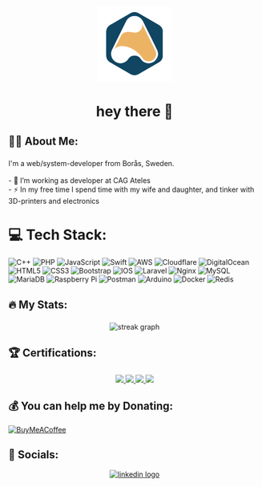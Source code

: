 <div align="center">
  <img height="150" src="https://github.com/RickardAhlstedt/RickardAhlstedt/blob/e65cf9ed383440158fcd73e2a11b5690785e4658/sigill-color-big.png?raw=true"  />
</div>

###

<h1 align="center">hey there 👋</h1>

###

## 🧑‍💻  About Me:

###

<p align="left">I'm a web/system-developer from Borås, Sweden.<br><br>- 🔭 I’m working as developer at CAG Ateles<br>- ⚡ In my free time I spend time with my wife and daughter, and tinker with 3D-printers and electronics</p>

###

# 💻 Tech Stack:
![C++](https://img.shields.io/badge/c++-%2300599C.svg?style=for-the-badge&logo=c%2B%2B&logoColor=white) ![PHP](https://img.shields.io/badge/php-%23777BB4.svg?style=for-the-badge&logo=php&logoColor=white) ![JavaScript](https://img.shields.io/badge/javascript-%23323330.svg?style=for-the-badge&logo=javascript&logoColor=%23F7DF1E) ![Swift](https://img.shields.io/badge/swift-F54A2A?style=for-the-badge&logo=swift&logoColor=white) ![AWS](https://img.shields.io/badge/AWS-%23FF9900.svg?style=for-the-badge&logo=amazon-aws&logoColor=white) ![Cloudflare](https://img.shields.io/badge/Cloudflare-F38020?style=for-the-badge&logo=Cloudflare&logoColor=white) ![DigitalOcean](https://img.shields.io/badge/DigitalOcean-%230167ff.svg?style=for-the-badge&logo=digitalOcean&logoColor=white) ![HTML5](https://img.shields.io/badge/html5-%23E34F26.svg?style=for-the-badge&logo=html5&logoColor=white) ![CSS3](https://img.shields.io/badge/css3-%231572B6.svg?style=for-the-badge&logo=css3&logoColor=white) ![Bootstrap](https://img.shields.io/badge/bootstrap-%23563D7C.svg?style=for-the-badge&logo=bootstrap&logoColor=white) ![IOS](https://img.shields.io/badge/IOS-%2320232a.svg?style=for-the-badge&logo=apple&logoColor=white) ![Laravel](https://img.shields.io/badge/laravel-%23FF2D20.svg?style=for-the-badge&logo=laravel&logoColor=white) ![Nginx](https://img.shields.io/badge/nginx-%23009639.svg?style=for-the-badge&logo=nginx&logoColor=white) ![MySQL](https://img.shields.io/badge/mysql-%2300f.svg?style=for-the-badge&logo=mysql&logoColor=white) ![MariaDB](https://img.shields.io/badge/MariaDB-003545?style=for-the-badge&logo=mariadb&logoColor=white) ![Raspberry Pi](https://img.shields.io/badge/-RaspberryPi-C51A4A?style=for-the-badge&logo=Raspberry-Pi) ![Postman](https://img.shields.io/badge/Postman-FF6C37?style=for-the-badge&logo=postman&logoColor=white) ![Arduino](https://img.shields.io/badge/-Arduino-00979D?style=for-the-badge&logo=Arduino&logoColor=white) ![Docker](https://img.shields.io/badge/docker-%230db7ed.svg?style=for-the-badge&logo=docker&logoColor=white) ![Redis](https://img.shields.io/badge/redis-%23DD0031.svg?style=for-the-badge&logo=redis&logoColor=white)

###

## 🔥 My Stats:

###

<div align="center">
  <img src="https://streak-stats.demolab.com?user=RickardAhlstedt&locale=en&mode=daily&theme=dark&hide_border=false&border_radius=5&order=3" height="220" alt="streak graph"  />
</div>

###

## 🏆 Certifications:

###
<div align="center">
  <a href="https://pimcore.com/academy/certificate-validation?certificationNumber=M9D3LS4EH2WZAVQ">
    <img src="https://pimcore.com/academy/certificate-validation/badge/M9D3LS4EH2WZAVQ">
  </a>
  <a href="https://pimcore.com/academy/certificate-validation?certificationNumber=LW8U9E17VQJ6CHT">
    <img src="https://pimcore.com/academy/certificate-validation/badge/LW8U9E17VQJ6CHT">
  </a>
  <a href="https://pimcore.com/academy/certificate-validation?certificationNumber=964L3TQJ1MX8CUP">
    <img src="https://pimcore.com/academy/certificate-validation/badge/964L3TQJ1MX8CUP">
  </a>
  <a href="https://pimcore.com/academy/certificate-validation?certificationNumber=SRAVCBMZQL1G37T">
    <img src="https://pimcore.com/academy/certificate-validation/badge/SRAVCBMZQL1G37T">
  </a>
</div>

###

## 💰 You can help me by Donating:
[![BuyMeACoffee](https://img.shields.io/badge/Buy%20Me%20a%20Coffee-ffdd00?style=for-the-badge&logo=buy-me-a-coffee&logoColor=black)](https://buymeacoffee.com/ahlstedt) 

###

## 🤳 Socials:
<div align="center">
  <a href="https://www.linkedin.com/in/rickard-ahlstedt-xyz/" target="_blank">
    <img src="https://img.shields.io/static/v1?message=LinkedIn&logo=linkedin&label=&color=0077B5&logoColor=white&labelColor=&style=for-the-badge" height="25" alt="linkedin logo"  />
  </a>
</div>
